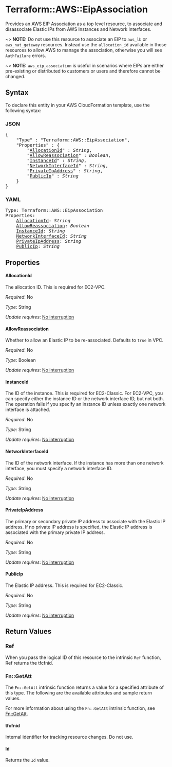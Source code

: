 # Terraform::AWS::EipAssociation

Provides an AWS EIP Association as a top level resource, to associate and
disassociate Elastic IPs from AWS Instances and Network Interfaces.

~> **NOTE:** Do not use this resource to associate an EIP to `aws_lb` or `aws_nat_gateway` resources. Instead use the `allocation_id` available in those resources to allow AWS to manage the association, otherwise you will see `AuthFailure` errors.

~> **NOTE:** `aws_eip_association` is useful in scenarios where EIPs are either
pre-existing or distributed to customers or users and therefore cannot be changed.

## Syntax

To declare this entity in your AWS CloudFormation template, use the following syntax:

### JSON

<pre>
{
    "Type" : "Terraform::AWS::EipAssociation",
    "Properties" : {
        "<a href="#allocationid" title="AllocationId">AllocationId</a>" : <i>String</i>,
        "<a href="#allowreassociation" title="AllowReassociation">AllowReassociation</a>" : <i>Boolean</i>,
        "<a href="#instanceid" title="InstanceId">InstanceId</a>" : <i>String</i>,
        "<a href="#networkinterfaceid" title="NetworkInterfaceId">NetworkInterfaceId</a>" : <i>String</i>,
        "<a href="#privateipaddress" title="PrivateIpAddress">PrivateIpAddress</a>" : <i>String</i>,
        "<a href="#publicip" title="PublicIp">PublicIp</a>" : <i>String</i>
    }
}
</pre>

### YAML

<pre>
Type: Terraform::AWS::EipAssociation
Properties:
    <a href="#allocationid" title="AllocationId">AllocationId</a>: <i>String</i>
    <a href="#allowreassociation" title="AllowReassociation">AllowReassociation</a>: <i>Boolean</i>
    <a href="#instanceid" title="InstanceId">InstanceId</a>: <i>String</i>
    <a href="#networkinterfaceid" title="NetworkInterfaceId">NetworkInterfaceId</a>: <i>String</i>
    <a href="#privateipaddress" title="PrivateIpAddress">PrivateIpAddress</a>: <i>String</i>
    <a href="#publicip" title="PublicIp">PublicIp</a>: <i>String</i>
</pre>

## Properties

#### AllocationId

The allocation ID. This is required for EC2-VPC.

_Required_: No

_Type_: String

_Update requires_: [No interruption](https://docs.aws.amazon.com/AWSCloudFormation/latest/UserGuide/using-cfn-updating-stacks-update-behaviors.html#update-no-interrupt)

#### AllowReassociation

Whether to allow an Elastic IP to
be re-associated. Defaults to `true` in VPC.

_Required_: No

_Type_: Boolean

_Update requires_: [No interruption](https://docs.aws.amazon.com/AWSCloudFormation/latest/UserGuide/using-cfn-updating-stacks-update-behaviors.html#update-no-interrupt)

#### InstanceId

The ID of the instance. This is required for
EC2-Classic. For EC2-VPC, you can specify either the instance ID or the
network interface ID, but not both. The operation fails if you specify an
instance ID unless exactly one network interface is attached.

_Required_: No

_Type_: String

_Update requires_: [No interruption](https://docs.aws.amazon.com/AWSCloudFormation/latest/UserGuide/using-cfn-updating-stacks-update-behaviors.html#update-no-interrupt)

#### NetworkInterfaceId

The ID of the network interface. If the
instance has more than one network interface, you must specify a network
interface ID.

_Required_: No

_Type_: String

_Update requires_: [No interruption](https://docs.aws.amazon.com/AWSCloudFormation/latest/UserGuide/using-cfn-updating-stacks-update-behaviors.html#update-no-interrupt)

#### PrivateIpAddress

The primary or secondary private IP address
to associate with the Elastic IP address. If no private IP address is
specified, the Elastic IP address is associated with the primary private IP
address.

_Required_: No

_Type_: String

_Update requires_: [No interruption](https://docs.aws.amazon.com/AWSCloudFormation/latest/UserGuide/using-cfn-updating-stacks-update-behaviors.html#update-no-interrupt)

#### PublicIp

The Elastic IP address. This is required for EC2-Classic.

_Required_: No

_Type_: String

_Update requires_: [No interruption](https://docs.aws.amazon.com/AWSCloudFormation/latest/UserGuide/using-cfn-updating-stacks-update-behaviors.html#update-no-interrupt)

## Return Values

### Ref

When you pass the logical ID of this resource to the intrinsic `Ref` function, Ref returns the tfcfnid.

### Fn::GetAtt

The `Fn::GetAtt` intrinsic function returns a value for a specified attribute of this type. The following are the available attributes and sample return values.

For more information about using the `Fn::GetAtt` intrinsic function, see [Fn::GetAtt](https://docs.aws.amazon.com/AWSCloudFormation/latest/UserGuide/intrinsic-function-reference-getatt.html).

#### tfcfnid

Internal identifier for tracking resource changes. Do not use.

#### Id

Returns the <code>Id</code> value.

